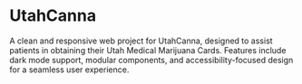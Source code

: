 # UtahCanna
A clean and responsive web project for UtahCanna, designed to assist patients in obtaining their Utah Medical Marijuana Cards. Features include dark mode support, modular components, and accessibility-focused design for a seamless user experience. 
